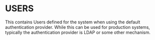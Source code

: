 # USERS
This contains Users defined for the system when using the default authentication provider.
While this can be used for production systems, typically the authentication provider is LDAP
or some other mechanism.